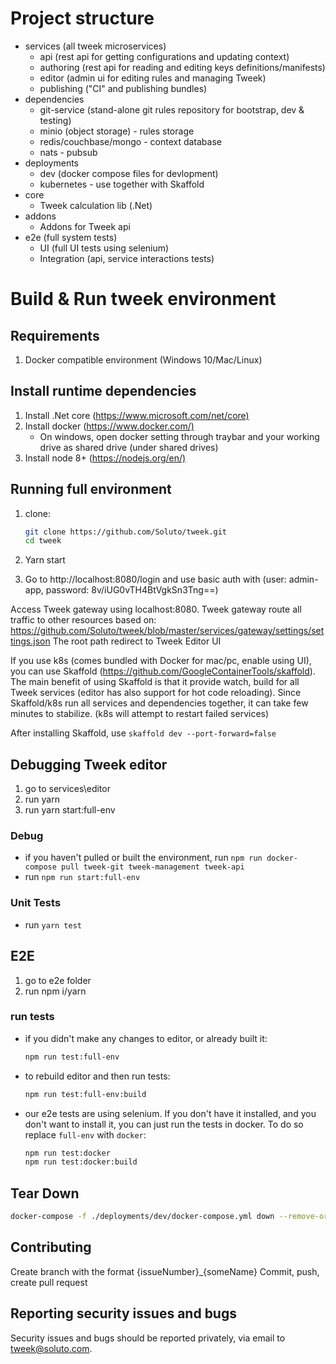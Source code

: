 # Project structure

- services (all tweek microservices)
  - api (rest api for getting configurations and updating context)
  - authoring (rest api for reading and editing keys definitions/manifests)
  - editor (admin ui for editing rules and managing Tweek)
  - publishing ("CI" and publishing bundles)
- dependencies
  - git-service (stand-alone git rules repository for bootstrap, dev & testing)
  - minio (object storage) - rules storage
  - redis/couchbase/mongo - context database
  - nats - pubsub
- deployments
  - dev (docker compose files for devlopment)
  - kubernetes - use together with Skaffold
- core
  - Tweek calculation lib (.Net)
- addons
  - Addons for Tweek api
- e2e (full system tests)
  - UI (full UI tests using selenium)
  - Integration (api, service interactions tests)

# Build & Run tweek environment

## Requirements

1. Docker compatible environment (Windows 10/Mac/Linux)

## Install runtime dependencies

1. Install .Net core (<https://www.microsoft.com/net/core)>
2. Install docker (<https://www.docker.com/)>
   - On windows, open docker setting through traybar and your working drive as shared drive (under shared drives)
3. Install node 8+ (<https://nodejs.org/en/)>

## Running full environment

1. clone:

   ```bash
   git clone https://github.com/Soluto/tweek.git
   cd tweek
   ```

2. Yarn start
3. Go to http://localhost:8080/login and use basic auth with (user: admin-app, password: 8v/iUG0vTH4BtVgkSn3Tng==)

Access Tweek gateway using localhost:8080.
Tweek gateway route all traffic to other resources based on: https://github.com/Soluto/tweek/blob/master/services/gateway/settings/settings.json
The root path redirect to Tweek Editor UI

If you use k8s (comes bundled with Docker for mac/pc, enable using UI), you can use Skaffold (https://github.com/GoogleContainerTools/skaffold).
The main benefit of using Skaffold is that it provide watch, build for all Tweek services (editor has also support for hot code reloading).
Since Skaffold/k8s run all services and dependencies together, it can take few minutes to stabilize. (k8s will attempt to restart failed services)

After installing Skaffold, use `skaffold dev --port-forward=false`

## Debugging Tweek editor

1. go to services\editor
2. run yarn
3. run yarn start:full-env

### Debug

- if you haven't pulled or built the environment, run `npm run docker-compose pull tweek-git tweek-management tweek-api`
- run `npm run start:full-env`

### Unit Tests

- run `yarn test`

## E2E

1. go to e2e folder
2. run npm i/yarn

### run tests

- if you didn't make any changes to editor, or already built it:
  ```bash
  npm run test:full-env
  ```
- to rebuild editor and then run tests:
  ```bash
  npm run test:full-env:build
  ```
- our e2e tests are using selenium. If you don't have it installed, and you don't want to install it, you can just run the tests in docker. To do so replace `full-env` with `docker`:
  ```bash
  npm run test:docker
  npm run test:docker:build
  ```

## Tear Down

```bash
docker-compose -f ./deployments/dev/docker-compose.yml down --remove-orphans
```

## Contributing

Create branch with the format {issueNumber}\_{someName}
Commit, push, create pull request

## Reporting security issues and bugs

Security issues and bugs should be reported privately, via email to tweek@soluto.com.
